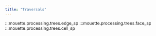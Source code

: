 ```yaml
---
title: "Traversals"
---
```


:::mouette.processing.trees.edge_sp
:::mouette.processing.trees.face_sp
:::mouette.processing.trees.cell_sp